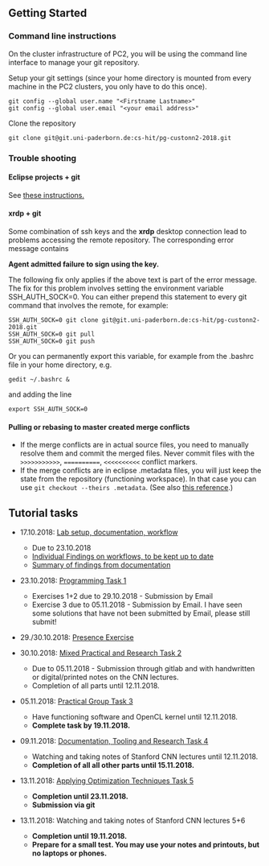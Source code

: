 ## Getting Started

### Command line instructions
On the cluster infrastructure of PC2, you will be using the command line interface to manage your git repository.

Setup your git settings (since your home directory is mounted from every machine in the PC2 clusters, you only have to do this once).

```
git config --global user.name "<Firstname Lastname>"
git config --global user.email "<your email address>"
```

Clone the repository

```
git clone git@git.uni-paderborn.de:cs-hit/pg-custonn2-2018.git
```

### Trouble shooting

#### Eclipse projects + git

See [these instructions.](workflows/eclipse+git.md)

#### xrdp + git

Some combination of ssh keys and the **xrdp** desktop connection lead to problems accessing the remote repository. The corresponding error message contains 

**Agent admitted failure to sign using the key.**

The following fix only applies if the above text is part of the error message. The fix for this problem involves setting the environment variable SSH\_AUTH\_SOCK=0. You can either prepend this statement to every git command that involves the remote, for example:

```
SSH_AUTH_SOCK=0 git clone git@git.uni-paderborn.de:cs-hit/pg-custonn2-2018.git
SSH_AUTH_SOCK=0 git pull
SSH_AUTH_SOCK=0 git push
```

Or you can permanently export this variable, for example from the .bashrc file in your home directory, e.g.

```
gedit ~/.bashrc &
```

and adding the line

```
export SSH_AUTH_SOCK=0
```

#### Pulling or rebasing to master created merge conflicts

- If the merge conflicts are in actual source files, you need to manually resolve them and commit the merged files. Never commit files with the `>>>>>>>>>>>`, `==========`, `<<<<<<<<<<` conflict markers.
- If the merge conflicts are in eclipse .metadata files, you will just keep the state from the repository (functioning workspace). In that case you can use `git checkout --theirs .metadata`. (See also [this reference](http://gitready.com/advanced/2009/02/25/keep-either-file-in-merge-conflicts.html).)

## Tutorial tasks

- 17.10.2018: [Lab setup, documentation, workflow](workflows/lab_instructions.md)
    - Due to 23.10.2018
    - [Individual Findings on workflows, to be kept up to date](workflows)
    - [Summary of findings from documentation](workflows/lab_results.md)
- 23.10.2018: [Programming Task 1](tutorial/Task1Instructions/Task1.md)
    - Exercises 1+2 due to 29.10.2018 - Submission by Email
    - Exercise 3 due to 05.11.2018 - Submission by Email. I have seen some solutions that have not been submitted by Email, please still submit!
- 29./30.10.2018: [Presence Exercise](tutorial/ExampleKernels/README.md)
- 30.10.2018: [Mixed Practical and Research Task 2](tutorial/Task2/README.md)
    - Due to 05.11.2018 - Submission through gitlab and with handwritten or digital/printed notes on the CNN lectures.
    - Completion of all parts until 12.11.2018.
- 05.11.2018: [Practical Group Task 3](tutorial/Task3/README.md)
	- Have functioning software and OpenCL kernel until 12.11.2018.
	- **Complete task by 19.11.2018.**

- 09.11.2018: [Documentation, Tooling and Research Task 4](tutorial/Task4/README.md)
	- Watching and taking notes of Stanford CNN lectures until 12.11.2018.
	- **Completion of all all other parts until 15.11.2018.**

- 13.11.2018:  [Applying Optimization Techniques Task 5](tutorial/Task5/README.md)
    - **Completion until 23.11.2018.**
	- **Submission via git**
	
- 13.11.2018: Watching and taking notes of Stanford CNN lectures 5+6
    - **Completion until 19.11.2018.**
    - **Prepare for a small test. You may use your notes and printouts, but no laptops or phones.**